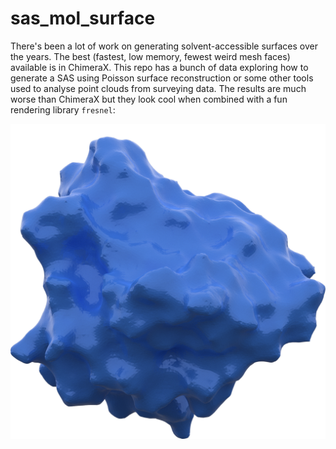 # sas_mol_surface
There's been a lot of work on generating solvent-accessible surfaces over the years. The best (fastest, low memory, fewest weird mesh faces) available is in ChimeraX. This repo has a bunch of data exploring how to generate a SAS using Poisson surface reconstruction or some other tools used to analyse point clouds from surveying data. The results are much worse than ChimeraX but they look cool when combined with a fun rendering library `fresnel`:

![piccie](kras_surface_blue.png) 
